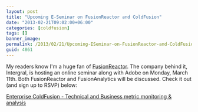 ```yaml
---
layout: post
title: "Upcoming E-Seminar on FusionReactor and ColdFusion"
date: "2013-02-21T09:02:00+06:00"
categories: [coldfusion]
tags: []
banner_image: 
permalink: /2013/02/21/Upcoming-ESeminar-on-FusionReactor-and-ColdFusion
guid: 4861
---
```


My readers know I'm a huge fan of <a href="http://www.fusion-reactor.com/fr/">FusionReactor</a>. The company behind it, Intergral, is hosting an online seminar along with Adobe on Monday, March 11th. Both FusionReactor and FusionAnalytics will be discussed. Check it out (and sign up to RSVP) below:

<a href="http://www.adobe.com/cfusion/event/index.cfm?event=detail&id=2163558&loc=en_us">Enterprise ColdFusion - Technical and Business metric monitoring &amp; analysis</a>